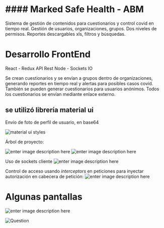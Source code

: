 # #### Marked Safe Health - ABM

Sistema de gestión de contenidos para cuestionarios y control covid en tiempo real. Gestión de usuarios, organizaciones, grupos. Dos niveles de permisos. Reportes descargables xls, filtros y búsquedas.


# Desarrollo FrontEnd
React - Redux
API Rest Node - Sockets IO

Se crean cuestionarios y se envían a grupos dentro de organizaciones, generando reportes en tiempo real y alertas para posibles casos covid. También se pueden generar cuestionarios para usuarios anónimos. Todos los cuestionarios se envían mediante enlace externo.

## se utilizó librería material ui

Envío de foto de perfil de usuario, en base64

![material ui styles](https://bimagine.com.ar/cv/questionnaire/1.png)

Árbol de proyecto:

![enter image description here](https://bimagine.com.ar/cv/questionnaire/2.png)
![enter image description here](https://bimagine.com.ar/cv/questionnaire/3.png)

Uso de sockets cliente
![enter image description here](https://bimagine.com.ar/cv/questionnaire/4.png)

Control de acceso usando *interceptors* en peticiones para inyectar autorización en cabecera de petición:
![enter image description here](https://bimagine.com.ar/cv/questionnaire/5.png)

# Algunas pantallas

![enter image description here](https://bimagine.com.ar/cv/questionnaire/6.png)


![Question](https://bimagine.com.ar/cv/questionnaire/7.png)
